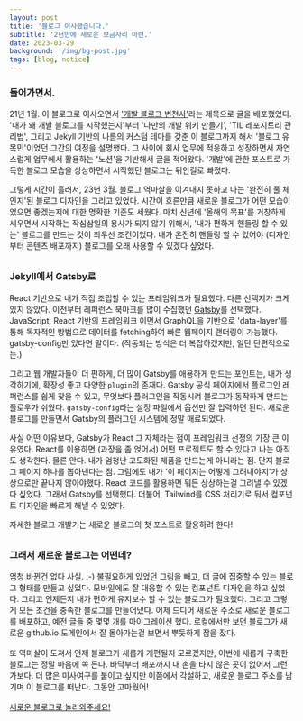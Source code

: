 ```yaml
---
layout: post
title: '블로그 이사했습니다.'
subtitle: '2년만에 새로운 보금자리 마련.'
date: 2023-03-29
background: '/img/bg-post.jpg'
tags: [blog, notice]
---
```


### 들어가면서.

21년 1월. 이 블로그로 이사오면서 ['개발 블로그 변천사'](https://hankyeolk.github.io/2021/01/03/blogPostReview.html)라는 제목으로 글을 배포했었다. '내가 왜 개발 블로그를 시작했는지'부터 '나만의 개발 위키 만들기', 'TIL 레포지토리 관리법', 그리고 Jekyll 기반의 나름의 커스텀 테마를 갖춘 이 블로그까지 해서 '블로그 유목민'이었던 그간의 여정을 설명했다. 그 사이에 회사 업무에 적응하고 성장하면서 자연스럽게 업무에서 활용하는 '노션'을 기반해서 글을 적어왔다. '개발'에 관한 포스트로 가득한 블로그 모습을 상상하면서 시작했던 블로그는 뒤안길로 빠졌다.

<p style="display: block; margin-top: 0px;margin-bottom: 8px" />

그렇게 시간이 흘러서, 23년 3월. 블로그 역마살을 이겨내지 못하고 나는 '완전히 풀 체인지'된 블로그 디자인을 그리고 있었다. 시간이 흐른만큼 새로운 블로그가 어떤 모습이었으면 좋겠는지에 대한 명확한 기준도 세웠다. 마치 신년에 '올해의 목표'를 거창하게 세우면서 시작하는 작심삼일의 용사가 되지 않기 위해서, '내가 편하게 핸들링 할 수 있는' 블로그를 만드는 것이 최우선 조건이었다. 내가 온전히 핸들링 할 수 있어야 (디자인부터 콘텐츠 배포까지) 블로그를 오래 사용할 수 있겠다 싶었다.

<p style="display: block; margin-top: 0px;margin-bottom: 32px" />

### Jekyll에서 Gatsby로

React 기반으로 내가 직접 조립할 수 있는 프레임워크가 필요했다. 다른 선택지가 크게 있지 않았다. 이전부터 레퍼런스 북마크를 많이 수집했던 [Gatsby](https://www.gatsbyjs.com/)를 선택했다. JavaScript, React 기반의 프레임워크 이면서 GraphQL을 기반으로 'data-layer'를 통해 독자적인 방법으로 데이터를 fetching하여 빠른 웹페이지 랜더링이 가능했다. gatsby-config만 있다면 말이다. (작동되는 방식은 더 복잡하겠지만, 일단 단편적으로는.)

<p style="display: block; margin-top: 0px;margin-bottom: 8px" />

그리고 웹 개발자들이 더 편하게, 더 많이 Gatsby를 애용하게 만드는 포인트는, 내가 생각하기에, 확장성 좋고 다양한 `plugin`의 존재다. Gatsby 공식 페이지에서 플로그인 레퍼런스를 쉽게 찾을 수 있고, 무엇보다 플러그인을 작동시켜 블로그가 동작하게 만드는 플로우가 쉬웠다. `gatsby-config`라는 설정 파일에서 옵션만 잘 입력하면 된다. 새로운 블로그를 만들면서 Gatsby의 플러그인 시스템에 정말 매료되었다.

<p style="display: block; margin-top: 0px;margin-bottom: 8px" />

사실 어떤 이유보다, Gatsby가 React 그 자체라는 점이 프레임워크 선정의 가장 큰 이유였다. React를 이용하면 (과장을 좀 얹어서) 어떤 프로젝트도 할 수 있다고 나는 아직도 생각한다. 물론 안다. 내가 엄청난 고도화된 제품을 만드는게 아니라는 점. 단지 블로그 페이지 하나를 뽑아낸다는 점. 그럼에도 내가 '이 페이지는 어떻게 그려내야지'가 상상으로만 끝나지 않아야했다. React 코드를 활용하면 뭐든 상상하는걸 그려낼 수 있겠다 싶었다. 그래서 Gatsby를 선택했다. 더불어, Tailwind를 CSS 처리기로 둬서 컴포넌트 디자인을 빠르게 해낼 수 있었다.

<p style="display: block; margin-top: 0px;margin-bottom: 8px" />

자세한 블로그 개발기는 새로운 블로그의 첫 포스트로 활용하려 한다!

<p style="display: block; margin-top: 0px;margin-bottom: 32px" />

### 그래서 새로운 블로그는 어떤데?

엄청 바뀐건 없다 사실. :-) 불필요하게 있었던 그림을 빼고, 더 글에 집중할 수 있는 블로그 형태를 만들고 싶었다. 모바일에도 잘 대응할 수 있는 컴포넌트 디자인을 하고 싶었다. 그리고 언제든지 내가 편하게 유지보수 할 수 있는 블로그가 필요했다. 그리고 그렇게 모든 조건을 충족한 블로그를 만들어냈다. 어제 드디어 새로운 주소로 새로운 블로그를 배포하고, 예전 글들 중 몇몇 개를 마이그레이션 했다. 로컬에서만 보던 블로그가 새로운 github.io 도메인에서 잘 돌아가는걸 보면서 뿌듯하게 잠을 잤다.

<p style="display: block; margin-top: 0px;margin-bottom: 16px" />

또 역마살이 도져서 언제 블로그가 새롭게 개편될지 모르겠지만, 이번에 새롭게 구축한 블로그는 정말 마음에 쏙 든다. 바닥부터 배포까지 내 손을 타지 않은 곳이 없어서 그런가보다. 더 많은 미사여구를 붙이고 싶지만 이쯤에서 각설하고, 새로운 블로그 주소를 남기며 이 블로그를 떠난다. 그동안 고마웠어!

<p style="display: block; margin-top: 0px;margin-bottom: 16px" />

[새로운 블로그로 놀러와주세요!](https://hankyeol-dev.github.io)
